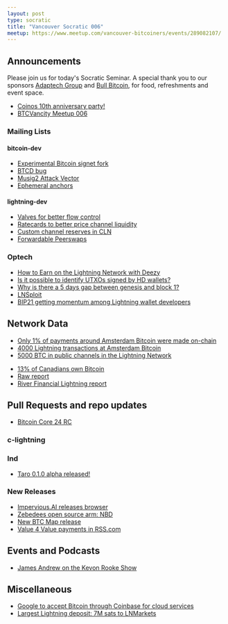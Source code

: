 ```yaml
---
layout: post
type: socratic
title: "Vancouver Socratic 006"
meetup: https://www.meetup.com/vancouver-bitcoiners/events/289082107/
---
```


## Announcements
Please join us for today's Socratic Seminar. A special thank you to our sponsors [Adaptech Group](https://adaptechgroup.com/) and [Bull Bitcoin](https://www.bullbitcoin.com/), for food, refreshments and event space.

- [Coinos 10th anniversary party!](https://twitter.com/coinoswallet/status/1582820024783601664)
- [BTCVancity Meetup 006](https://www.meetup.com/meetup-group-ukzqmbyi/events/289219912/)

### Mailing Lists

#### bitcoin-dev

- [Experimental Bitcoin signet fork](https://lists.linuxfoundation.org/pipermail/bitcoin-dev/2022-September/020921.html)
- [BTCD bug](https://github.com/btcsuite/btcd/issues/1897)
- [Musig2 Attack Vector](https://lists.linuxfoundation.org/pipermail/bitcoin-dev/2022-October/021000.html)
- [Ephemeral anchors](https://lists.linuxfoundation.org/pipermail/bitcoin-dev/2022-October/021036.html)

#### lightning-dev

- [Valves for better flow control](https://blog.bitmex.com/the-power-of-htlc_maximum_msat-as-a-control-valve-for-better-flow-control-improved-reliability-and-lower-expected-payment-failure-rates-on-the-lightning-network/)
- [Ratecards to better price channel liquidity](https://lists.linuxfoundation.org/pipermail/lightning-dev/2022-September/003685.html)
- [Custom channel reserves in CLN](https://github.com/ElementsProject/lightning/pull/5315)
- [Forwardable Peerswaps](https://lists.linuxfoundation.org/pipermail/lightning-dev/2022-October/003710.html)


<!-- #### dlc-dev -->


### Optech

- [How to Earn on the Lightning Network with Deezy](https://dannydeezy.notion.site/How-to-Earn-on-the-Lightning-Network-62c9ebee3403487bbbd936d75d59d6fc)
- [Is it possible to identify UTXOs signed by HD wallets?](https://bitcoin.stackexchange.com/questions/115311/is-it-possible-to-identify-utxos-signed-by-hd-wallets)
- [Why is there a 5 days gap between genesis and block 1?](https://bitcoin.stackexchange.com/questions/115344/why-is-there-a-5-days-gap-between-genesis-and-block-1)
- [LNSploit](https://stacker.news/items/80134)
- [BIP21 getting momentum among Lightning wallet developers](https://bitcoinqr.dev/)

<!-- ### Bitcoinomics -->



## Network Data

- [Only 1% of payments around Amsterdam Bitcoin were made on-chain](https://twitter.com/bitkassanl/status/1581652255379709953)
- [4000 Lightning transactions at Amsterdam Bitcoin](https://twitter.com/davidfbailey/status/1581419924819693568)
- [5000 BTC in public channels in the Lightning Network](https://twitter.com/Exp_Layers/status/1578115796160708617)


<!-- ## Research -->

- [13% of Canadians own Bitcoin](https://www.bankofcanada.ca/2022/10/five-things-we-learned-about-canadian-bitcoin-owners-in-2021)
- [Raw report](https://www.bankofcanada.ca/wp-content/uploads/2022/10/swp2022-44.pdf)
- [River Financial Lightning report](https://river.com/learn/files/river-lightning-report.pdf)

<!-- ## InfoSec -->


## Pull Requests and repo updates

<!-- ### Bitcoin Core -->

- [Bitcoin Core 24 RC](https://bitcoincore.org/bin/bitcoin-core-24.0/)

<!-- ### rust-bitcoin -->

<!-- ### secp256k1 -->

<!-- ### secp256k1-zkp -->

<!-- ### BIPs -->

<!-- ### eclair -->

### c-lightning

### lnd

- [Taro 0.1.0 alpha released!](https://github.com/lightninglabs/taro)


<!-- ### rust-lightning -->


<!-- ### BOLTS -->

### New Releases

- [Impervious.AI releases browser](https://twitter.com/ImperviousAi/status/1582807130330914816)
- [Zebedees open source arm: NBD](https://twitter.com/andreneves/status/1580929109747957760)
- [New BTC Map release](https://twitter.com/btcmapdotorg/status/1580241136496832512)
- [Value 4 Value payments in RSS.com](https://twitter.com/rss/status/1580249601004556288)

## Events and Podcasts

- [James Andrew on the Kevon Rooke Show](https://twitter.com/kerooke/status/1580348176544190465)

## Miscellaneous

- [Google to accept Bitcoin through Coinbase for cloud services](https://twitter.com/BitcoinMagazine/status/1579810248113606656)
- [Largest Lightning deposit: 7M sats to LNMarkets](https://twitter.com/LNMarkets/status/1579799803315511296)

